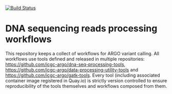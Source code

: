 [![Build Status](https://travis-ci.org/icgc-argo/variant-calling-wfs.svg?branch=master)](https://travis-ci.org/icgc-argo/variant-calling-wfs)
# DNA sequencing reads processing workflows

This repository keeps a collect of workflows for ARGO variant calling. All workflows use tools defined and released in multiple repositories: https://github.com/icgc-argo/dna-seq-processing-tools, https://github.com/icgc-argo/data-processing-utility-tools and https://github.com/icgc-argo/gatk-tools. Every tool (including associated container image registered in Quay.io) is strictly version controlled to ensure reproducibility of the tools themselves and workflows composed from them.
